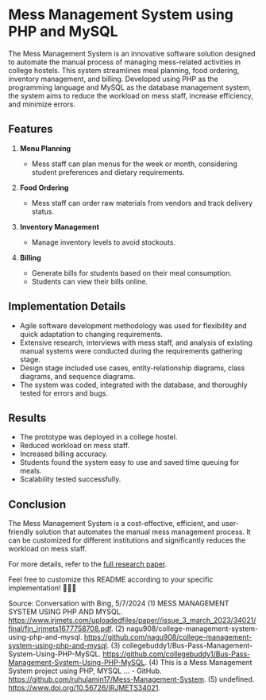 # Mess Management System using PHP and MySQL

The Mess Management System is an innovative software solution designed to automate the manual process of managing mess-related activities in college hostels. This system streamlines meal planning, food ordering, inventory management, and billing. Developed using PHP as the programming language and MySQL as the database management system, the system aims to reduce the workload on mess staff, increase efficiency, and minimize errors.

## Features

1. **Menu Planning**
   - Mess staff can plan menus for the week or month, considering student preferences and dietary requirements.

2. **Food Ordering**
   - Mess staff can order raw materials from vendors and track delivery status.

3. **Inventory Management**
   - Manage inventory levels to avoid stockouts.

4. **Billing**
   - Generate bills for students based on their meal consumption.
   - Students can view their bills online.

## Implementation Details

- Agile software development methodology was used for flexibility and quick adaptation to changing requirements.
- Extensive research, interviews with mess staff, and analysis of existing manual systems were conducted during the requirements gathering stage.
- Design stage included use cases, entity-relationship diagrams, class diagrams, and sequence diagrams.
- The system was coded, integrated with the database, and thoroughly tested for errors and bugs.

## Results

- The prototype was deployed in a college hostel.
- Reduced workload on mess staff.
- Increased billing accuracy.
- Students found the system easy to use and saved time queuing for meals.
- Scalability tested successfully.

## Conclusion

The Mess Management System is a cost-effective, efficient, and user-friendly solution that automates the manual mess management process. It can be customized for different institutions and significantly reduces the workload on mess staff.

For more details, refer to the [full research paper](https://www.doi.org/10.56726/IRJMETS34021).

Feel free to customize this README according to your specific implementation! 🚀👩‍💻

Source: Conversation with Bing, 5/7/2024
(1) MESS MANAGEMENT SYSTEM USING PHP AND MYSQL. https://www.irjmets.com/uploadedfiles/paper//issue_3_march_2023/34021/final/fin_irjmets1677758708.pdf.
(2) nagu908/college-management-system-using-php-and-mysql. https://github.com/nagu908/college-management-system-using-php-and-mysql.
(3) collegebuddy1/Bus-Pass-Management-System-Using-PHP-MySQL. https://github.com/collegebuddy1/Bus-Pass-Management-System-Using-PHP-MySQL.
(4) This is a Mess Management System project using PHP, MYSQL ... - GitHub. https://github.com/ruhulamin17/Mess-Management-System.
(5) undefined. https://www.doi.org/10.56726/IRJMETS34021.
